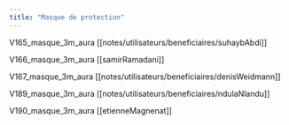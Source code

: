```yaml
---
title: "Masque de protection"
---
```


V165_masque_3m_aura [[notes/utilisateurs/beneficiaires/suhaybAbdi]]

V166_masque_3m_aura [[samirRamadani]]

V167_masque_3m_aura [[notes/utilisateurs/beneficiaires/denisWeidmann]]

V189_masque_3m_aura [[notes/utilisateurs/beneficiaires/ndulaNlandu]]

V190_masque_3m_aura [[etienneMagnenat]]
